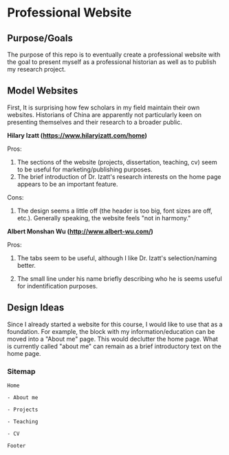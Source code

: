 # Professional Website

## Purpose/Goals

The purpose of this repo is to eventually create a professional website with the goal to present myself as a professional historian as well as to publish my research project.

## Model Websites

First, It is surprising how few scholars in my field maintain their own websites. Historians of China are apparently not particularly keen on presenting themselves and their research to a broader public.

**Hilary Izatt (<https://www.hilaryizatt.com/home>)**

Pros:

1. The sections of the website (projects, dissertation, teaching, cv) seem to be useful for marketing/publishing purposes.
2. The brief introduction of Dr. Izatt's research interests on the home page appears to be an important feature.

Cons:

1. The design seems a little off (the header is too big, font sizes are off, etc.). Generally speaking, the website feels "not in harmony."

**Albert Monshan Wu (<http://www.albert-wu.com/>)**

Pros:

1. The tabs seem to be useful, although I like Dr. Izatt's selection/naming better.

2. The small line under his name briefly describing who he is seems useful for indentification purposes.

## Design Ideas

Since I already started a website for this course, I would like to use that as a foundation. For example, the block with my information/education can be moved into a "About me" page. This would declutter the home page. What is currently called "about me" can remain as a brief introductory text on the home page.

### Sitemap

    Home

    - About me

    - Projects

    - Teaching

    - CV

    Footer
